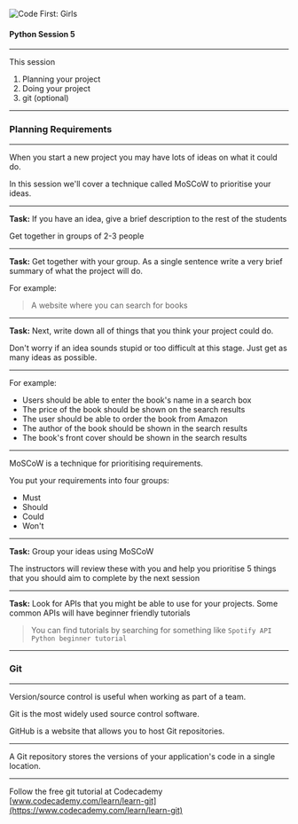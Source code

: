 ![Code First: Girls](images/logo_large.png)

#### Python Session 5

----

This session
1. Planning your project
1. Doing your project
1. git (optional)

---

### Planning Requirements

----

When you start a new project you may have lots of ideas on what it could do.

In this session we'll cover a technique called MoSCoW to prioritise your ideas.

----

**Task:** If you have an idea, give a brief description to the rest of the students

Get together in groups of 2-3 people

----

**Task:** Get together with your group. As a single sentence write a very brief summary of what the project will do.

For example: 

> A website where you can search for books

----

**Task:** Next, write down all of things that you think your project could do. 

Don't worry if an idea sounds stupid or too difficult at this stage. Just get as many ideas as possible.

----

For example:
- Users should be able to enter the book's name in a search box
- The price of the book should be shown on the search results
- The user should be able to order the book from Amazon
- The author of the book should be shown in the search results
- The book's front cover should be shown in the search results

----

MoSCoW is a technique for prioritising requirements. 

You put your requirements into four groups:
- Must
- Should
- Could
- Won't

----

**Task:** Group your ideas using MoSCoW

The instructors will review these with you and help you prioritise 5 things that you should aim to complete by the next session

----

**Task:** Look for APIs that you might be able to use for your projects. Some common APIs will have beginner friendly tutorials

> You can find tutorials by searching for something like `Spotify API Python beginner tutorial`


---

### Git

----

Version/source control is useful when working as part of a team.

Git is the most widely used source control software.

GitHub is a website that allows you to host Git repositories.

----

A Git repository stores the versions of your application's code in a single location.

----

Follow the free git tutorial at Codecademy [www.codecademy.com/learn/learn-git](https://www.codecademy.com/learn/learn-git)

